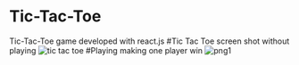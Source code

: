 # Tic-Tac-Toe
 Tic-Tac-Toe game developed with react.js
 #Tic Tac Toe screen shot without playing
![tic tac toe](https://user-images.githubusercontent.com/112774247/226587732-46c3f910-518e-407b-a8d7-fe25bd629ebb.png)
#Playing making one player win
![png1](https://user-images.githubusercontent.com/112774247/226587966-850cace5-03f2-413e-a8cd-c17801ab9097.png)
